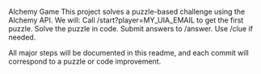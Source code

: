 Alchemy Game
This project solves a puzzle-based challenge using the Alchemy API.
We will:
Call /start?player=MY_UIA_EMAIL to get the first puzzle.
Solve the puzzle in code.
Submit answers to /answer.
Use /clue if needed.

All major steps will be documented in this readme, and each commit will correspond to a puzzle or code improvement.